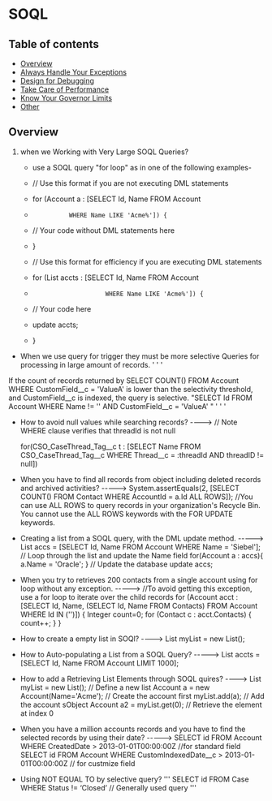 # SOQL


## Table of contents

- [Overview](#Overview)
- [Always Handle Your Exceptions](#Always-Handle-Your-Exceptions)
- [Design for Debugging](#Design-for-Debugging)
- [Take Care of Performance](#Take-Care-of-Performance)
- [Know Your Governor Limits](#Know-Your-Governor-Limits])
- [Other](#Other)

## Overview


1. when we Working with Very Large SOQL Queries?
   * use a SOQL query "for loop" as in one of the following examples-
   *  // Use this format if you are not executing DML statements
   *  for (Account a : [SELECT Id, Name FROM Account
   *               WHERE Name LIKE 'Acme%']) {
   *  // Your code without DML statements here
   *   }

   *   // Use this format for efficiency if you are executing DML statements
   *    for (List<Account> accts : [SELECT Id, Name FROM Account
   *                         WHERE Name LIKE 'Acme%']) {
   *   // Your code here
   *   update accts;
   *   }



* When we use query for trigger they must be more selective Queries for processing in large amount of records.
 ' ' ' 

 If the count of records returned by SELECT COUNT() FROM Account WHERE CustomField__c = 'ValueA' is lower than 
 the selectivity         threshold, and CustomField__c is indexed, the query is selective.
 "SELECT Id FROM Account WHERE Name != '' AND CustomField__c = 'ValueA' "
 ' ' '

* How to avoid null values while searching records?
 ----> // Note WHERE clause verifies that threadId is not null

   for(CSO_CaseThread_Tag__c t :
      [SELECT Name FROM CSO_CaseThread_Tag__c
      WHERE Thread__c = :threadId AND
      threadID != null])

* When you have to find all records from object including deleted records and archived activities?
 -----> System.assertEquals(2, [SELECT COUNT() FROM Contact WHERE AccountId = a.Id ALL ROWS]);
 //You can use ALL ROWS to query records in your organization's Recycle Bin. You cannot use the ALL ROWS keywords with the FOR UPDATE keywords.

* Creating a list from a SOQL query, with the DML update method.
 -----> List<Account> accs = [SELECT Id, Name FROM Account WHERE Name = 'Siebel'];
  // Loop through the list and update the Name field
 for(Account a : accs){
   a.Name = 'Oracle';
 }
 // Update the database
 update accs;


* When you try to retrieves 200 contacts from a single account using for loop without any exception.
 -----> //To avoid getting this exception, use a for loop to iterate over the child records
 for (Account acct : [SELECT Id, Name, (SELECT Id, Name FROM Contacts)
                    FROM Account WHERE Id IN ('<ID value>')]) {
    Integer count=0;
    for (Contact c : acct.Contacts) {
        count++;
    }
}


* How to create a empty list in SOQl?
 ----> List<Account> myList = new List<Account>();

* How to Auto-populating a List from a SOQL Query?
 -----> List<Account> accts = [SELECT Id, Name FROM Account LIMIT 1000];

* How to add a Retrieving List Elements through SOQL quires?
 ----> List<Account> myList = new List<Account>(); // Define a new list
  Account a = new Account(Name='Acme'); // Create the account first
  myList.add(a);                    // Add the account sObject
  Account a2 = myList.get(0);      // Retrieve the element at index 0


* When you have a million accounts records and you have to find the selected records by using their date?
----->  SELECT id FROM Account WHERE CreatedDate  > 2013-01-01T00:00:00Z //for standard field
        SELECT id FROM Account WHERE CustomIndexedDate__c  > 2013-01-01T00:00:00Z // for custmize field
        
* Using NOT EQUAL TO by selective query?
'''
SELECT id FROM Case WHERE Status != ‘Closed’ // Generally used query
'''       
